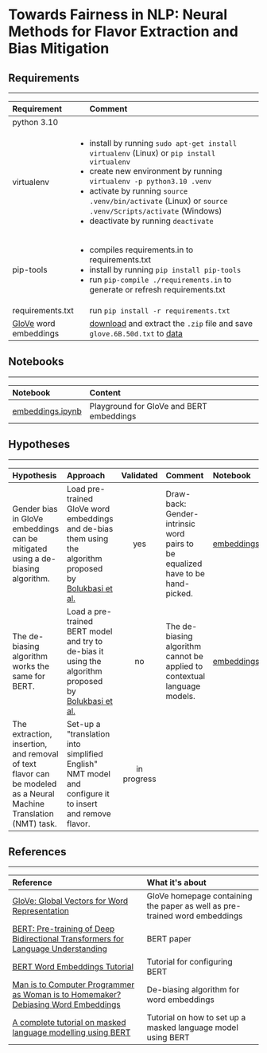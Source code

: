 # Towards Fairness in NLP: Neural Methods for Flavor Extraction and Bias Mitigation

## Requirements
---
Requirement | Comment
:--- | :---
python 3.10 | 
virtualenv | <ul style="padding-left:0em;"><li>install by running `sudo apt-get install virtualenv` (Linux) or `pip install virtualenv`</li><li>create new environment by running `virtualenv -p python3.10 .venv`</li><li>activate by running `source .venv/bin/activate` (Linux) or `source .venv/Scripts/activate` (Windows)</li><li>deactivate by running `deactivate`</li></ul>
pip-tools | <ul style="padding-left:0em;"><li>compiles requirements.in to requirements.txt</li><li>install by running `pip install pip-tools`</li><li>run `pip-compile ./requirements.in` to generate or refresh requirements.txt</li></ul>
requirements.txt | run `pip install -r requirements.txt`
[GloVe](https://nlp.stanford.edu/projects/glove/) word embeddings | [download](https://nlp.stanford.edu/data/glove.6B.zip) and extract the `.zip` file and save `glove.6B.50d.txt` to [data](./data)

## Notebooks
---
Notebook | Content
:--- | :---
[embeddings.ipynb](./embeddings.ipynb) | Playground for GloVe and BERT embeddings

## Hypotheses
---
Hypothesis | Approach | Validated | Comment | Notebook | References
:--- | :--- | :---: | :--- | :--- | :---
Gender bias in GloVe embeddings can be mitigated using a de-biasing algorithm. | Load pre-trained GloVe word embeddings and de-bias them using the algorithm proposed by [Bolukbasi et al.](https://arxiv.org/abs/1607.06520) | yes | Draw-back: Gender-intrinsic word pairs to be equalized have to be hand-picked. | [embeddings.ipynb](./embeddings.ipynb) | <ul style="padding-left:0em;"></ul>
The de-biasing algorithm works the same for BERT. | Load a pre-trained BERT model and try to de-bias it using the algorithm proposed by [Bolukbasi et al.](https://arxiv.org/abs/1607.06520) | no | The de-biasing algorithm cannot be applied to contextual language models. | [embeddings.ipynb](./embeddings.ipynb) | <ul style="padding-left:0em;"></ul>
The extraction, insertion, and removal of text flavor can be modeled as a Neural Machine Translation (NMT) task. | Set-up a "translation into simplified English" NMT model and configure it to insert and remove flavor.  | in progress |  |  | <ul style="padding-left:0em;"></ul>

## References
---
Reference | What it's about
:--- | :---
[GloVe: Global Vectors for Word Representation](https://nlp.stanford.edu/projects/glove/) | GloVe homepage containing the paper as well as pre-trained word embeddings
[BERT: Pre-training of Deep Bidirectional Transformers for Language Understanding](https://aclanthology.org/N19-1423/) | BERT paper
[BERT Word Embeddings Tutorial](https://mccormickml.com/2019/05/14/BERT-word-embeddings-tutorial/) | Tutorial for configuring BERT
[Man is to Computer Programmer as Woman is to Homemaker? Debiasing Word Embeddings](https://arxiv.org/abs/1607.06520) | De-biasing algorithm for word embeddings
[A complete tutorial on masked language modelling using BERT](https://analyticsindiamag.com/a-complete-tutorial-on-masked-language-modelling-using-bert/) | Tutorial on how to set up a masked language model using BERT


